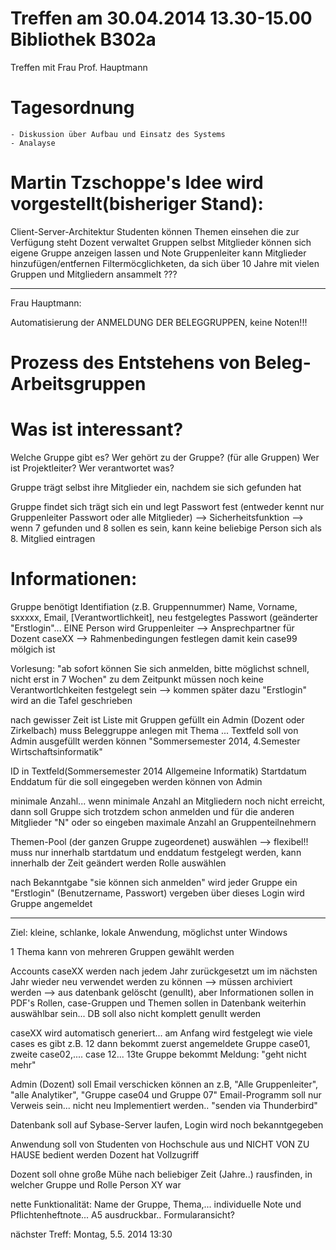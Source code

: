 Treffen am 30.04.2014 13.30-15.00 Bibliothek B302a
==================================================

Treffen mit Frau Prof. Hauptmann

Tagesordnung
============
	- Diskussion über Aufbau und Einsatz des Systems
	- Analayse

Martin Tzschoppe's Idee wird vorgestellt(bisheriger Stand):
============================================================
Client-Server-Architektur
Studenten können Themen einsehen die zur Verfügung steht
Dozent verwaltet Gruppen selbst
Mitglieder können sich eigene Gruppe anzeigen lassen und Note
Gruppenleiter kann Mitglieder hinzufügen/entfernen
Filtermöcglichketen, da sich über 10 Jahre mit vielen Gruppen und Mitgliedern ansammelt ???

---------------------------------------------------------------------------------------------------------------------------

Frau Hauptmann:

Automatisierung der ANMELDUNG DER BELEGGRUPPEN, keine Noten!!!


Prozess des Entstehens von Beleg-Arbeitsgruppen
=================================================

Was ist interessant?
====================
Welche Gruppe gibt es?
Wer gehört zu der Gruppe?
(für alle Gruppen)
Wer ist Projektleiter?
Wer verantwortet was?



Gruppe trägt selbst ihre Mitglieder ein, nachdem sie sich gefunden hat

Gruppe findet sich
trägt sich ein und legt Passwort fest (entweder kennt nur Gruppenleiter Passwort oder alle Mitglieder) --> Sicherheitsfunktion
--> wenn 7 gefunden und 8 sollen es sein, kann keine beliebige Person sich als 8. Mitglied eintragen

Informationen:
==============
Gruppe benötigt Identifiation (z.B. Gruppennummer)
Name, Vorname, sxxxxx, Email, [Verantwortlichkeit], neu festgelegtes Passwort (geänderter "Erstlogin"... EINE Person wird Gruppenleiter --> Ansprechpartner für Dozent
caseXX --> Rahmenbedingungen festlegen damit kein case99 mölgich ist

Vorlesung: "ab sofort können Sie sich anmelden, bitte möglichst schnell, nicht erst in 7 Wochen"
zu dem Zeitpunkt müssen noch keine Verantwortlchkeiten festgelegt sein --> kommen später dazu
"Erstlogin" wird an die Tafel geschrieben


nach gewisser Zeit ist Liste mit Gruppen gefüllt
ein Admin (Dozent oder Zirkelbach) muss Beleggruppe anlegen mit Thema ... Textfeld soll von Admin ausgefüllt werden können "Sommersemester 2014, 4.Semester Wirtschaftsinformatik"


ID in Textfeld(Sommersemester 2014 Allgemeine Informatik)
Startdatum
Enddatum
für die soll eingegeben werden können von Admin

minimale Anzahl... wenn minimale Anzahl an Mitgliedern noch nicht erreicht, dann soll Gruppe sich trotzdem schon anmelden und für die anderen Mitglieder "N" oder so eingeben
maximale Anzahl an Gruppenteilnehmern

Themen-Pool (der ganzen Gruppe zugeordenet) auswählen --> flexibel!! muss nur innerhalb startdatum und enddatum festgelegt werden, kann innerhalb der Zeit geändert werden
Rolle auswählen

nach Bekanntgabe "sie können sich anmelden" wird jeder Gruppe ein "Erstlogin" (Benutzername, Passwort) vergeben
über dieses Login wird Gruppe angemeldet


------------------------------------

Ziel: kleine, schlanke, lokale Anwendung, möglichst unter Windows

1 Thema kann von mehreren Gruppen gewählt werden

Accounts caseXX werden nach jedem Jahr zurückgesetzt um im nächsten Jahr wieder neu verwendet werden zu können
--> müssen archiviert werden --> aus datenbank gelöscht (genullt), aber Informationen sollen in PDF's
Rollen, case-Gruppen und Themen sollen in Datenbank weiterhin auswählbar sein... DB soll also nicht komplett genullt werden

caseXX wird automatisch generiert... am Anfang wird festgelegt wie viele cases es gibt z.B. 12
dann bekommt zuerst angemeldete Gruppe case01, zweite case02,.... case 12... 13te Gruppe bekommt Meldung: "geht nicht mehr"

Admin (Dozent) soll Email verschicken können an z.B, "Alle Gruppenleiter", "alle Analytiker", "Gruppe case04 und Gruppe 07"
Email-Programm soll nur Verweis sein... nicht neu Implementiert werden.. "senden via Thunderbird"

Datenbank soll auf Sybase-Server laufen, Login wird noch bekanntgegeben

Anwendung soll von Studenten von Hochschule aus und NICHT VON ZU HAUSE bedient werden
Dozent hat Vollzugriff

Dozent soll ohne große Mühe nach beliebiger Zeit (Jahre..) rausfinden, in welcher Gruppe und Rolle Person XY war

nette Funktionalität: Name der Gruppe, Thema,... individuelle Note und Pflichtenheftnote... A5 ausdruckbar.. Formularansicht?


nächster Treff:
Montag, 5.5. 2014 13:30